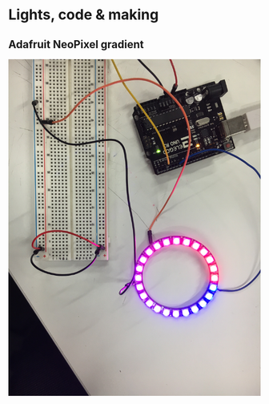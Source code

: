 Lights, code & making 
=====================

## Adafruit NeoPixel gradient 

![alt text](IMG_4816.JPG "Photo of gradient on NeoPixel ring")

